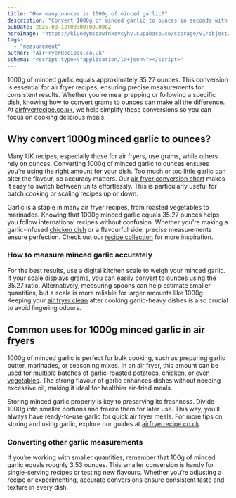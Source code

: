 ```yaml
---
title: "How many ounces is 1000g of minced garlic?"
description: "Convert 1000g of minced garlic to ounces in seconds with our simple guide. Perfect for air fryer recipes and meal prep!"
pubDate: 2025-08-12T00:00:00.000Z
heroImage: "https://klueoymssxwfnxsvcyhv.supabase.co/storage/v1/object/public/md/1000g-minced-garlic-to-ounces-e44503d2.webp"
tags:
  - "measurement"
author: "AirFryerRecipes.co.uk"
schema: "<script type=\"application/ld+json\"></script>"
---
```


<p>1000g of minced garlic equals approximately 35.27 ounces. This conversion is essential for air fryer recipes, ensuring precise measurements for consistent results. Whether you're meal prepping or following a specific dish, knowing how to convert grams to ounces can make all the difference. At <a href=https://www.airfryerrecipe.co.uk>airfryerrecipe.co.uk</a>, we help simplify these conversions so you can focus on cooking delicious meals.</p>  

<h2>Why convert 1000g minced garlic to ounces?</h2>  
<p>Many UK recipes, especially those for air fryers, use grams, while others rely on ounces. Converting 1000g of minced garlic to ounces ensures you’re using the right amount for your dish. Too much or too little garlic can alter the flavour, so accuracy matters. Our <a href=https://www.airfryerrecipe.co.uk/air-fryer-conversion-chart>air fryer conversion chart</a> makes it easy to switch between units effortlessly. This is particularly useful for batch cooking or scaling recipes up or down.</p>  

<p>Garlic is a staple in many air fryer recipes, from roasted vegetables to marinades. Knowing that 1000g minced garlic equals 35.27 ounces helps you follow international recipes without confusion. Whether you're making a garlic-infused <a href=https://www.airfryerrecipe.co.uk/recipe-category/chicken>chicken dish</a> or a flavourful side, precise measurements ensure perfection. Check out our <a href=https://www.airfryerrecipe.co.uk/recipes>recipe collection</a> for more inspiration.</p>  

<h3>How to measure minced garlic accurately</h3>  
<p>For the best results, use a digital kitchen scale to weigh your minced garlic. If your scale displays grams, you can easily convert to ounces using the 35.27 ratio. Alternatively, measuring spoons can help estimate smaller quantities, but a scale is more reliable for larger amounts like 1000g. Keeping your <a href=https://www.airfryerrecipe.co.uk/air-fryer-cleaner>air fryer clean</a> after cooking garlic-heavy dishes is also crucial to avoid lingering odours.</p>  

<h2>Common uses for 1000g minced garlic in air fryers</h2>  
<p>1000g of minced garlic is perfect for bulk cooking, such as preparing garlic butter, marinades, or seasoning mixes. In an air fryer, this amount can be used for multiple batches of garlic-roasted potatoes, chicken, or even <a href=https://www.airfryerrecipe.co.uk/recipe-category/vegetables>vegetables</a>. The strong flavour of garlic enhances dishes without needing excessive oil, making it ideal for healthier air-fried meals.</p>  

<p>Storing minced garlic properly is key to preserving its freshness. Divide 1000g into smaller portions and freeze them for later use. This way, you’ll always have ready-to-use garlic for quick air fryer meals. For more tips on storing and using garlic, explore our guides at <a href=https://www.airfryerrecipe.co.uk>airfryerrecipe.co.uk</a>.</p>  

<h3>Converting other garlic measurements</h3>  
<p>If you’re working with smaller quantities, remember that 100g of minced garlic equals roughly 3.53 ounces. This smaller conversion is handy for single-serving recipes or testing new flavours. Whether you’re adjusting a recipe or experimenting, accurate conversions ensure consistent taste and texture in every dish.</p>